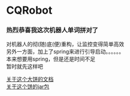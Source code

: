 # CQRobot
### 热烈恭喜我这次机器人单词拼对了
对机器人的彻(随)底(便)重构，让监控变得简单高效\
另外一方面，加上了spring来进行引导启动。。。。。。\
本来想要用spring，但是还是时间不足\
暂时就先这样吧

[关于这个大饼的文档](https://github.com/yzlin499/CQRobot/wiki)\
[关于这个饼的jar包](https://github.com/yzlin499/CQRobot/releases/tag/1.0.0-alpha)
